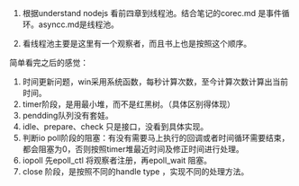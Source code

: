 1. 根据understand nodejs 看前四章到线程池。结合笔记的corec.md 是事件循环。asyncc.md是线程池。

2. 看线程池主要是这里有一个观察者，而且书上也是按照这个顺序。



简单看完之后的感觉：

1. 时间更新问题，win采用系统函数，每秒计算次数，至今计算次数计算出当前时间。
2. timer阶段，是用最小堆，而不是红黑树。（具体区别得体现）
3. pendding队列没有套娃。
4. idle、prepare、check 只是接口，没看到具体实现。
5. 判断io poll阶段的阻塞：有没有需要马上执行的回调或者时间循环需要结束，都会阻塞为0，否则按照timer堆最近时间及修正时间进行处理。
6. iopoll 先epoll_ctl 将观察者注册，再epoll_wait 阻塞。
7. close 阶段，是按照不同的handle type ，实现不同的处理方法。



